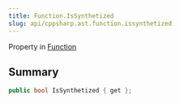 ```yaml
---
title: Function.IsSynthetized
slug: api/cppsharp.ast.function.issynthetized
---
```

Property in [Function](/api/cppsharp/ast/function)

## Summary



```csharp
public bool IsSynthetized { get };
```

